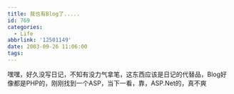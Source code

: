 ```yaml
---
title: 我也有Blog了.....
id: 769
categories:
  - Life
abbrlink: '12501149'
date: 2003-09-26 11:06:00
tags:
---
```


嘿嘿，好久没写日记，不知有没力气拿笔，这东西应该是日记的代替品，Blog好像都是PHP的，刚刚找到一个ASP，当下一看，靠，ASP.Net的，真不爽